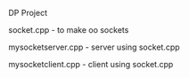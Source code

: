 DP Project

socket.cpp - to make oo sockets

mysocketserver.cpp - server using socket.cpp

mysocketclient.cpp - client using socket.cpp

